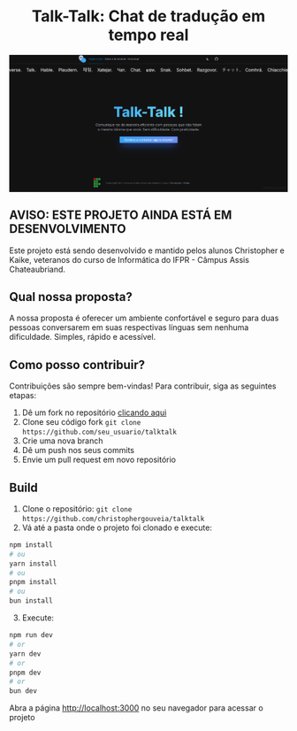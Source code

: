 
<h1 align="center">Talk-Talk: Chat de tradução em tempo real</h1>

<img width="800" src="prototipo.png" style="display: table; margin: auto;" />

## AVISO: ESTE PROJETO AINDA ESTÁ EM DESENVOLVIMENTO

Este projeto está sendo desenvolvido e mantido pelos alunos Christopher e Kaike, veteranos do curso de Informática do IFPR - Câmpus Assis Chateaubriand.

## Qual nossa proposta?

A nossa proposta é oferecer um ambiente confortável e seguro para duas pessoas conversarem em suas respectivas línguas sem nenhuma dificuldade. Simples, rápido e acessível.

## Como posso contribuir?

Contribuições são sempre bem-vindas! Para contribuir, siga as seguintes etapas:

1. Dê um fork no repositório [clicando aqui](https://github.com/christophergouveia/talktalk/fork)
2. Clone seu código fork `git clone https://github.com/seu_usuario/talktalk`
3. Crie uma nova branch
4. Dê um push nos seus commits
5. Envie um pull request em novo repositório

## Build

1. Clone o repositório: `git clone https://github.com/christophergouveia/talktalk`
2. Vá até a pasta onde o projeto foi clonado e execute:
```bash
npm install
# ou
yarn install
# ou
pnpm install
# ou
bun install
```
3. Execute:

```bash
npm run dev
# or
yarn dev
# or
pnpm dev
# or
bun dev
```

Abra a página [http://localhost:3000](http://localhost:3000) no seu navegador para acessar o projeto

